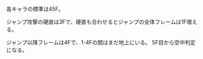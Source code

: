 各キャラの標準は45F。

ジャンプ攻撃の硬直は3Fで、硬直も合わせるとジャンプの全体フレームは1F増える。

ジャンプ以降フレームは4Fで、1-4Fの間はまだ地上にいる。
5F目から空中判定になる。

